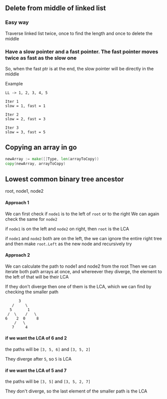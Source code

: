 ## Delete from middle of linked list

### Easy way
Traverse linked list twice, once to find the length and once to delete the middle

### Have a slow pointer and a fast pointer. The fast pointer moves twice as fast as the slow one

So, when the fast ptr is at the end, the slow pointer will be directly in the middle


Example


```
LL -> 1, 2, 3, 4, 5

Iter 1
slow = 1, fast = 1

Iter 2
slow = 2, fast = 3

Iter 3
slow = 3, fast = 5
```

## Copying an array in go

```go
newArray := make([]Type, len(arrayToCopy))
copy(newArray, arrayToCopy)
```

## Lowest common binary tree ancestor

root, node1, node2

#### Approach 1

We can first check if `node1` is to the left of `root` or to the right
We can again check the same for `node2`

if `node1` is on the left and `node2` on right, then `root` is the LCA

if `node1` and `node2` both are on the left, the we can ignore the entire right tree and then make `root.Left` as the new node and recursively try


#### Approach 2

We can calculate the path to node1 and node2 from the root
Then we can iterate both path arrays at once, and whereever they diverge, the element to the left of that will be their LCA

If they don't diverge then one of them is the LCA, which we can find by checking the smaller path

          3
       /     \
      5       1
     /  \    /   \
    6    2  0     8
        /   \
       7     4
                    

#### if we want the LCA of 6 and 2

the paths will be `[3, 5, 6]` and `[3, 5, 2]`

They diverge after `5`, so `5` is LCA


#### if we want the LCA of 5 and 7

the paths will be `[3, 5]` and `[3, 5, 2, 7]`

They don't diverge, so the last element of the smaller path is the LCA
